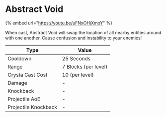 # Abstract Void

{% embed url="https://youtu.be/uFNxOHjXmoY" %}

When cast, Abstract Void will swap the location of all nearby entities around with one another. Cause confusion and instability to your enemies!

| Type                 | Value                |
| -------------------- | -------------------- |
| Cooldown             | 25 Seconds           |
| Range                | 7 Blocks (per level) |
| Crysta Cast Cost     | 10 (per level)       |
| Damage               | -                    |
| Knockback            | -                    |
| Projectile AoE       | -                    |
| Projectile Knockback | -                    |
